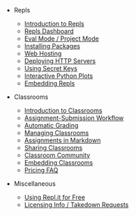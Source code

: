 * Repls
  * [Introduction to Repls](repls/repls.md)
  * [Repls Dashboard](repls/repls-dashboard.md)
  * [Eval Mode / Project Mode](repls/files.md)
  * [Installing Packages](repls/packages.md)
  * [Web Hosting](repls/web-hosting.md)
  * [Deploying HTTP Servers](repls/http-servers.md)
  * [Using Secret Keys](repls/secret-keys.md)
  * [Interactive Python Plots](repls/python-plots.md)
  * [Embedding Repls](repls/embed-repls.md)

* Classrooms
  * [Introduction to Classrooms](classroom/classrooms.md)
  * [Assignment-Submission Workflow](classroom/assignment-submission.md)
  * [Automatic Grading](classroom/autograding.md)
  * [Managing Classrooms](classroom/management.md)
  * [Assignments in Markdown](classroom/markdown.md)
  * [Sharing Classrooms](classroom/sharing.md)
  * [Classroom Community](classroom/community.md)
  * [Embedding Classrooms](classroom/sharing.md)
  * [Pricing FAQ](classroom/pricing-faq.md)

* Miscellaneous
  * [Using Repl.it for Free](misc/free-features.md)
  * [Licensing Info / Takedown Requests](misc/licensing.md)
